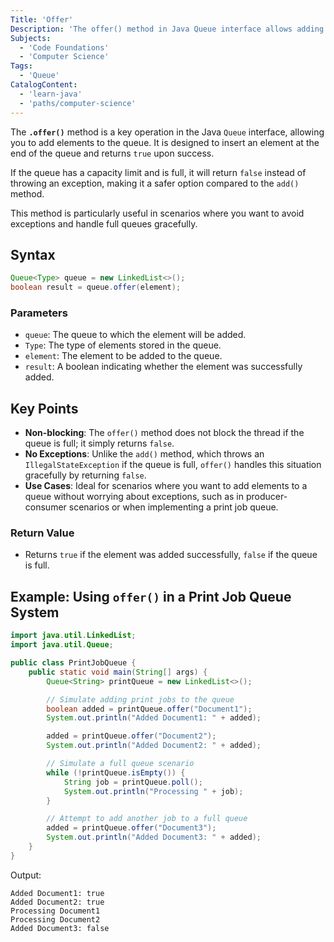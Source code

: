 ```yaml
---
Title: 'Offer'
Description: 'The offer() method in Java Queue interface allows adding elements to the queue without throwing exceptions.'
Subjects:
  - 'Code Foundations'
  - 'Computer Science'
Tags:
  - 'Queue'
CatalogContent:
  - 'learn-java'
  - 'paths/computer-science'
---
```


The **`.offer()`** method is a key operation in the Java `Queue` interface, allowing you to add elements to the queue. It is designed to insert an element at the end of the queue and returns `true` upon success.

If the queue has a capacity limit and is full, it will return `false` instead of throwing an exception, making it a safer option compared to the `add()` method.

This method is particularly useful in scenarios where you want to avoid exceptions and handle full queues gracefully.

## Syntax

```java
Queue<Type> queue = new LinkedList<>();
boolean result = queue.offer(element);
```

### Parameters

- `queue`: The queue to which the element will be added.
- `Type`: The type of elements stored in the queue.
- `element`: The element to be added to the queue.
- `result`: A boolean indicating whether the element was successfully added.

## Key Points

- **Non-blocking**: The `offer()` method does not block the thread if the queue is full; it simply returns `false`.
- **No Exceptions**: Unlike the `add()` method, which throws an `IllegalStateException` if the queue is full, `offer()` handles this situation gracefully by returning `false`.
- **Use Cases**: Ideal for scenarios where you want to add elements to a queue without worrying about exceptions, such as in producer-consumer scenarios or when implementing a print job queue.

### Return Value

- Returns `true` if the element was added successfully, `false` if the queue is full.

## Example: Using `offer()` in a Print Job Queue System

```java
import java.util.LinkedList;
import java.util.Queue;

public class PrintJobQueue {
    public static void main(String[] args) {
        Queue<String> printQueue = new LinkedList<>();

        // Simulate adding print jobs to the queue
        boolean added = printQueue.offer("Document1");
        System.out.println("Added Document1: " + added);

        added = printQueue.offer("Document2");
        System.out.println("Added Document2: " + added);

        // Simulate a full queue scenario
        while (!printQueue.isEmpty()) {
            String job = printQueue.poll();
            System.out.println("Processing " + job);
        }

        // Attempt to add another job to a full queue
        added = printQueue.offer("Document3");
        System.out.println("Added Document3: " + added);
    }
}
```

Output:

```shell
Added Document1: true
Added Document2: true
Processing Document1
Processing Document2
Added Document3: false
```
